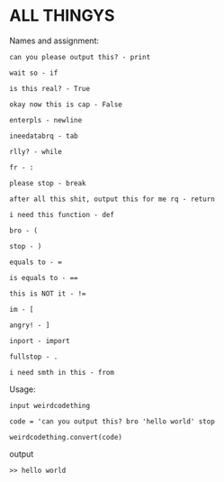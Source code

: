 # ALL THINGYS
Names and assignment:

    can you please output this? - print
    
    wait so - if
    
    is this real? - True
    
    okay now this is cap - False
    
    enterpls - newline
    
    ineedatabrq - tab
    
    rlly? - while
    
    fr - :
    
    please stop - break
    
    after all this shit, output this for me rq - return
    
    i need this function - def
    
    bro - (
    
    stop - )
    
    equals to - =
    
    is equals to - ==
    
    this is NOT it - !=
    
    im - [
    
    angry! - ]
    
    inport - import
    
    fullstop - .

    i need smth in this - from
    
Usage:

    input weirdcodething
    
    code = 'can you output this? bro 'hello world' stop
    
    weirdcodething.convert(code)
    
output

    >> hello world
